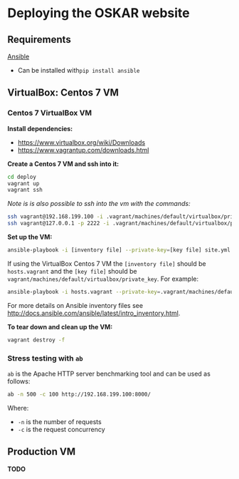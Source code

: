 # Deploying the OSKAR website

## Requirements

[Ansible](http://docs.ansible.com/ansible/latest/installation_guide/intro_installation.html)
- Can be installed with`pip install ansible`


## VirtualBox: Centos 7 VM

### Centos 7 VirtualBox VM

__Install dependencies:__

- <https://www.virtualbox.org/wiki/Downloads>
- <https://www.vagrantup.com/downloads.html>

__Create a Centos 7 VM and ssh into it:__

```bash
cd deploy
vagrant up
vagrant ssh
```

_Note is is also possible to ssh into the vm with the commands:_

```bash
ssh vagrant@192.168.199.100 -i .vagrant/machines/default/virtualbox/private_key
ssh vagrant@127.0.0.1 -p 2222 -i .vagrant/machines/default/virtualbox/private_key
```

__Set up the VM:__

```bash
ansible-playbook -i [inventory file] --private-key=[key file] site.yml
```

If using the VirtualBox Centos 7 VM the `[inventory file]` should be 
`hosts.vagrant` and the `[key file]` should be
`vagrant/machines/default/virtualbox/private_key`. For example:

```bash
ansible-playbook -i hosts.vagrant --private-key=.vagrant/machines/default/virtualbox/private_key site.yml
```

For more details on Ansible inventory files see
<http://docs.ansible.com/ansible/latest/intro_inventory.html>.

__To tear down and clean up the VM:__

```bash
vagrant destroy -f
```



### Stress testing with `ab`

`ab` is the Apache HTTP server benchmarking tool and can be used as follows:

```bash
ab -n 500 -c 100 http://192.168.199.100:8000/
```

Where:

* `-n` is the number of requests
* `-c` is the request concurrency



## Production VM

__TODO__
